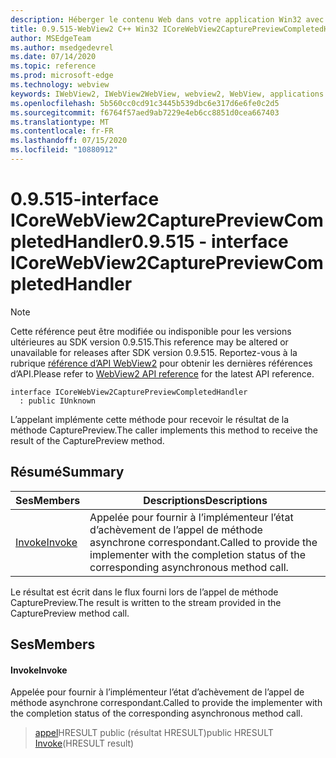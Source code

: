 ```yaml
---
description: Héberger le contenu Web dans votre application Win32 avec le contrôle Microsoft Edge WebView2
title: 0.9.515-WebView2 C++ Win32 ICoreWebView2CapturePreviewCompletedHandler
author: MSEdgeTeam
ms.author: msedgedevrel
ms.date: 07/14/2020
ms.topic: reference
ms.prod: microsoft-edge
ms.technology: webview
keywords: IWebView2, IWebView2WebView, webview2, WebView, applications Win32, Win32, Edge, ICoreWebView2, ICoreWebView2Controller, contrôle de navigateur, html Edge
ms.openlocfilehash: 5b560cc0cd91c3445b539dbc6e317d6e6fe0c2d5
ms.sourcegitcommit: f6764f57aed9ab7229e4eb6cc8851d0cea667403
ms.translationtype: MT
ms.contentlocale: fr-FR
ms.lasthandoff: 07/15/2020
ms.locfileid: "10880912"
---
```

# <span data-ttu-id="3ed04-104">0.9.515-interface ICoreWebView2CapturePreviewCompletedHandler</span><span class="sxs-lookup"><span data-stu-id="3ed04-104">0.9.515 - interface ICoreWebView2CapturePreviewCompletedHandler</span></span> 

> [!NOTE]
> <span data-ttu-id="3ed04-105">Cette référence peut être modifiée ou indisponible pour les versions ultérieures au SDK version 0.9.515.</span><span class="sxs-lookup"><span data-stu-id="3ed04-105">This reference may be altered or unavailable for releases after SDK version 0.9.515.</span></span> <span data-ttu-id="3ed04-106">Reportez-vous à la rubrique [référence d’API WebView2](../../../webview2-api-reference.md) pour obtenir les dernières références d’API.</span><span class="sxs-lookup"><span data-stu-id="3ed04-106">Please refer to [WebView2 API reference](../../../webview2-api-reference.md) for the latest API reference.</span></span>

```
interface ICoreWebView2CapturePreviewCompletedHandler
  : public IUnknown
```

<span data-ttu-id="3ed04-107">L’appelant implémente cette méthode pour recevoir le résultat de la méthode CapturePreview.</span><span class="sxs-lookup"><span data-stu-id="3ed04-107">The caller implements this method to receive the result of the CapturePreview method.</span></span>

## <span data-ttu-id="3ed04-108">Résumé</span><span class="sxs-lookup"><span data-stu-id="3ed04-108">Summary</span></span>

 <span data-ttu-id="3ed04-109">Ses</span><span class="sxs-lookup"><span data-stu-id="3ed04-109">Members</span></span>                        | <span data-ttu-id="3ed04-110">Descriptions</span><span class="sxs-lookup"><span data-stu-id="3ed04-110">Descriptions</span></span>
--------------------------------|---------------------------------------------
[<span data-ttu-id="3ed04-111">Invoke</span><span class="sxs-lookup"><span data-stu-id="3ed04-111">Invoke</span></span>](#invoke) | <span data-ttu-id="3ed04-112">Appelée pour fournir à l’implémenteur l’état d’achèvement de l’appel de méthode asynchrone correspondant.</span><span class="sxs-lookup"><span data-stu-id="3ed04-112">Called to provide the implementer with the completion status of the corresponding asynchronous method call.</span></span>

<span data-ttu-id="3ed04-113">Le résultat est écrit dans le flux fourni lors de l’appel de méthode CapturePreview.</span><span class="sxs-lookup"><span data-stu-id="3ed04-113">The result is written to the stream provided in the CapturePreview method call.</span></span>

## <span data-ttu-id="3ed04-114">Ses</span><span class="sxs-lookup"><span data-stu-id="3ed04-114">Members</span></span>

#### <span data-ttu-id="3ed04-115">Invoke</span><span class="sxs-lookup"><span data-stu-id="3ed04-115">Invoke</span></span> 

<span data-ttu-id="3ed04-116">Appelée pour fournir à l’implémenteur l’état d’achèvement de l’appel de méthode asynchrone correspondant.</span><span class="sxs-lookup"><span data-stu-id="3ed04-116">Called to provide the implementer with the completion status of the corresponding asynchronous method call.</span></span>

> <span data-ttu-id="3ed04-117">[appel](#invoke)HRESULT public (résultat HRESULT)</span><span class="sxs-lookup"><span data-stu-id="3ed04-117">public HRESULT [Invoke](#invoke)(HRESULT result)</span></span>

